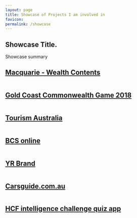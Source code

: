 ```yaml
---
layout: page
title: Showcase of Projects I am involved in
favicon:
permalink: /showcase
---
```


<div class="intro grid">
	<div class="col">
		<div class="figure">
		</div>
	</div>
	<div class="col">
		<div class="meta">
			<div class="title">
				<div class="title">
					<h2>Showcase Title.</h2>
				</div>
			</div>
			<div class="summary">
				<p>Showcase summary</p>
			</div>
		</div>
	</div>
</div>
<div id="showcase" class="posts">
	<div class="grid">
		<div class="col">
			<div class="post"><a href="/work/macquarie">
					<div class="cover">
						<h2>Macquarie - Wealth Contents</h2>
						<div class="image-outer-wrapper">
							<div class="image-wrapper">
								<div></div><img />
							</div>
						</div>
					</div>
				</a></div>
			<div class="post"><a href="/work/gcc2018">
					<div class="cover">
						<h2>Gold Coast Commonwealth Game 2018</h2>
						<div class="image-outer-wrapper">
							<div class="image-wrapper">
								<div></div><img />
							</div>
						</div>
					</div>
				</a></div>
			<div class="post"><a href="/work/tourismoz">
					<div class="cover">
						<h2>Tourism Australia</h2>
						<div class="image-outer-wrapper">
							<div class="image-wrapper">
								<div></div><img />
							</div>
						</div>
					</div>
				</a></div>
		</div>
		<div class="col">
			<div class="post"><a href="/work/bcsonline">
					<div class="cover">
						<h2>BCS online</h2>
						<div class="image-outer-wrapper">
							<div class="image-wrapper">
								<div></div><img />
							</div>
						</div>
					</div>
				</a></div>
			<div class="post"><a href="/work/yranz">
					<div class="cover">
						<h2>YR Brand</h2>
						<div class="image-outer-wrapper">
							<div class="image-wrapper">
								<div></div><img />
							</div>
						</div>
					</div>
				</a></div>
			<div class="post"><a href="/work/carsguide">
					<div class="cover">
						<h2>Carsguide.com.au</h2>
						<div class="image-outer-wrapper">
							<div class="image-wrapper">
								<div></div><img />
							</div>
						</div>
					</div>
				</a></div>
			<div class="post"><a href="/work/hcfquiz">
					<div class="cover">
						<h2>HCF intelligence challenge quiz app</h2>
						<div class="image-outer-wrapper">
							<div class="image-wrapper">
								<div></div>
								<img />
							</div>
						</div>
					</div>
				</a></div>
		</div>
	</div>
</div>